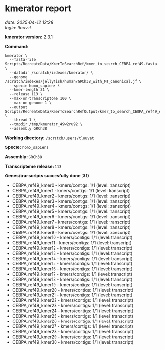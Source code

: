# kmerator report
*date: 2025-04-12 12:28*  
*login: tlouvet*

**kmerator version:** 2.3.1

**Command:**

```
kmerator \
  --fasta-file Scripts/RecreateData/KmerToSearchRef/kmer_to_search_CEBPA_ref49.fasta \
  --datadir /scratch/indexes/kmerator/ \
  --genome /scratch/indexes/jellyfish/human/GRCh38_with_MT_canonical.jf \
  --specie homo_sapiens \
  --kmer-length 31 \
  --release 113 \
  --max-on-transcriptome 100 \
  --max-on-genome 1 \
  --output Scripts/RecreateData/KmerToSearchRefOutput/kmer_to_search_CEBPA_ref49_output \
  --thread 1 \
  --tmpdir /tmp/kmerator_49w2ru92 \
  --assembly GRCh38
```

**Working directory:** `/scratch/users/tlouvet`

**Specie:** `homo_sapiens`

**Assembly:** `GRCh38`

**Transcriptome release:** `113`

**Genes/transcripts succesfully done (31)**

- CEBPA_ref49_kmer0 - kmers/contigs: 1/1 (level: transcript)
- CEBPA_ref49_kmer1 - kmers/contigs: 1/1 (level: transcript)
- CEBPA_ref49_kmer2 - kmers/contigs: 1/1 (level: transcript)
- CEBPA_ref49_kmer3 - kmers/contigs: 1/1 (level: transcript)
- CEBPA_ref49_kmer4 - kmers/contigs: 1/1 (level: transcript)
- CEBPA_ref49_kmer5 - kmers/contigs: 1/1 (level: transcript)
- CEBPA_ref49_kmer6 - kmers/contigs: 1/1 (level: transcript)
- CEBPA_ref49_kmer7 - kmers/contigs: 1/1 (level: transcript)
- CEBPA_ref49_kmer8 - kmers/contigs: 1/1 (level: transcript)
- CEBPA_ref49_kmer9 - kmers/contigs: 1/1 (level: transcript)
- CEBPA_ref49_kmer10 - kmers/contigs: 1/1 (level: transcript)
- CEBPA_ref49_kmer11 - kmers/contigs: 1/1 (level: transcript)
- CEBPA_ref49_kmer12 - kmers/contigs: 1/1 (level: transcript)
- CEBPA_ref49_kmer13 - kmers/contigs: 1/1 (level: transcript)
- CEBPA_ref49_kmer14 - kmers/contigs: 1/1 (level: transcript)
- CEBPA_ref49_kmer15 - kmers/contigs: 1/1 (level: transcript)
- CEBPA_ref49_kmer16 - kmers/contigs: 1/1 (level: transcript)
- CEBPA_ref49_kmer17 - kmers/contigs: 1/1 (level: transcript)
- CEBPA_ref49_kmer18 - kmers/contigs: 1/1 (level: transcript)
- CEBPA_ref49_kmer19 - kmers/contigs: 1/1 (level: transcript)
- CEBPA_ref49_kmer20 - kmers/contigs: 1/1 (level: transcript)
- CEBPA_ref49_kmer21 - kmers/contigs: 1/1 (level: transcript)
- CEBPA_ref49_kmer22 - kmers/contigs: 1/1 (level: transcript)
- CEBPA_ref49_kmer23 - kmers/contigs: 1/1 (level: transcript)
- CEBPA_ref49_kmer24 - kmers/contigs: 1/1 (level: transcript)
- CEBPA_ref49_kmer25 - kmers/contigs: 1/1 (level: transcript)
- CEBPA_ref49_kmer26 - kmers/contigs: 1/1 (level: transcript)
- CEBPA_ref49_kmer27 - kmers/contigs: 1/1 (level: transcript)
- CEBPA_ref49_kmer28 - kmers/contigs: 1/1 (level: transcript)
- CEBPA_ref49_kmer29 - kmers/contigs: 1/1 (level: transcript)
- CEBPA_ref49_kmer30 - kmers/contigs: 1/1 (level: transcript)

